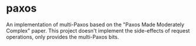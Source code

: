 # paxos

An implementation of multi-Paxos based on the "Paxos Made Moderately
Complex" paper. This project doesn't implement the side-effects of
request operations, only provides the multi-Paxos bits.
